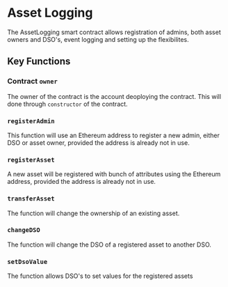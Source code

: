 # Asset Logging

The AssetLogging smart contract allows registration of admins, both asset owners and DSO's, event logging and setting up the flexibilites. 

## Key Functions

### Contract `owner`
The owner of the contract is the account deoploying the contract. This will done through `constructor` of the contract.

### `registerAdmin`
This function will use an Ethereum address to register a new admin, either DSO or asset owner, provided the address is already not in use.

### `registerAsset`
A new asset will be registered with bunch of attributes using the Ethereum address, provided the address is already not in use.

### `transferAsset`
The function will change the ownership of an existing asset.

### `changeDSO`
The function will change the DSO of a registered asset to another DSO.

### `setDsoValue`
The function allows DSO's to set values for the registered assets 